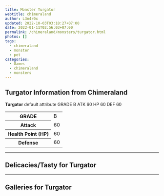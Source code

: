 ```yaml
---
title: Monster Turgator
webtitle: chimeraland
author: L3n4r0x
updated: 2022-10-03T03:18:27+07:00
date: 2022-01-11T02:56:03+07:00
permalink: /chimeraland/monsters/turgator.html
photos: []
tags:
  - chimeraland
  - monster
  - pet
categories:
  - Games
  - chimeraland
  - monsters
---
```


<section id="bootstrap-wrapper"><link rel="stylesheet" href="https://rawcdn.githack.com/dimaslanjaka/Web-Manajemen/0c3b5aa1813bd4abcd2c11bf3e37928b15c28664/css/bootstrap-5-3-0-alpha3-wrapper.css"/><h2 id="attribute">Turgator Information from Chimeraland</h2><p><b>Turgator</b> default attribute GRADE B ATK 60 HP 60 DEF 60<table><tr><th>GRADE</th><td>B</td></tr><tr><th>Attack</th><td>60</td></tr><tr><th>Health Point (HP)</th><td>60</td></tr><tr><th>Defense</th><td>60</td></tr></table></p><hr/><h2 id="delicacies">Delicacies/Tasty for Turgator</h2><div class="text-white bg-dark"></div><hr/><div id="gallery"><h2>Galleries for Turgator</h2><div class="row"></div></div></section>